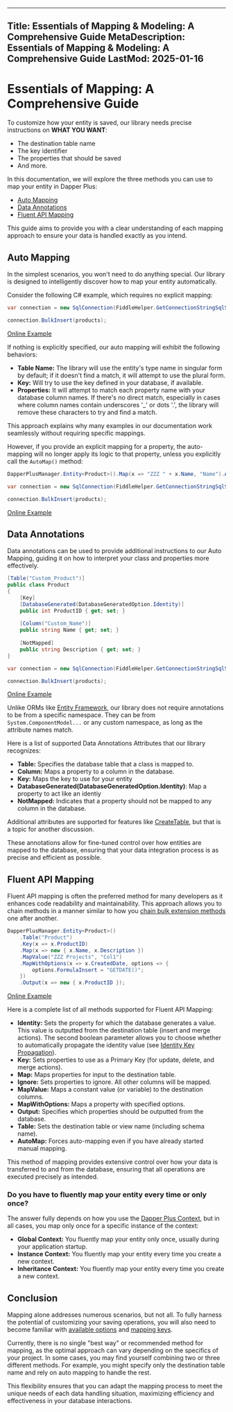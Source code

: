 
---
Title: Essentials of Mapping & Modeling: A Comprehensive Guide 
MetaDescription: Essentials of Mapping & Modeling: A Comprehensive Guide 
LastMod: 2025-01-16
---

# Essentials of Mapping: A Comprehensive Guide

To customize how your entity is saved, our library needs precise instructions on **WHAT YOU WANT**:

- The destination table name
- The key identifier
- The properties that should be saved
- And more.

In this documentation, we will explore the three methods you can use to map your entity in Dapper Plus:

- [Auto Mapping](#auto-mapping)
- [Data Annotations](#data-annotations)
- [Fluent API Mapping](#fluent-api-mapping)

This guide aims to provide you with a clear understanding of each mapping approach to ensure your data is handled exactly as you intend.

## Auto Mapping

In the simplest scenarios, you won't need to do anything special. Our library is designed to intelligently discover how to map your entity automatically.

Consider the following C# example, which requires no explicit mapping:

```csharp
var connection = new SqlConnection(FiddleHelper.GetConnectionStringSqlServer());

connection.BulkInsert(products);
```

[Online Example](https://dotnetfiddle.net/kgIAE1)

If nothing is explicitly specified, our auto mapping will exhibit the following behaviors:
- **Table Name:** The library will use the entity's type name in singular form by default; if it doesn't find a match, it will attempt to use the plural form.
- **Key:** Will try to use the key defined in your database, if available.
- **Properties:** It will attempt to match each property name with your database column names. If there's no direct match, especially in cases where column names contain underscores '_' or dots '.', the library will remove these characters to try and find a match.

This approach explains why many examples in our documentation work seamlessly without requiring specific mappings.

However, if you provide an explicit mapping for a property, the auto-mapping will no longer apply its logic to that property, unless you explicitly call the `AutoMap()` method:

```csharp
DapperPlusManager.Entity<Product>().Map(x => "ZZZ " + x.Name, "Name").AutoMap();

var connection = new SqlConnection(FiddleHelper.GetConnectionStringSqlServer());

connection.BulkInsert(products);
```

[Online Example](https://dotnetfiddle.net/SUAeRl)

## Data Annotations

Data annotations can be used to provide additional instructions to our Auto Mapping, guiding it on how to interpret your class and properties more effectively.

```csharp
[Table("Custom_Product")]
public class Product
{
    [Key]
    [DatabaseGenerated(DatabaseGeneratedOption.Identity)]
    public int ProductID { get; set; }
    
    [Column("Custom_Name")]
    public string Name { get; set; }
    
    [NotMapped]
    public string Description { get; set; }
}

var connection = new SqlConnection(FiddleHelper.GetConnectionStringSqlServer());

connection.BulkInsert(products);
```

[Online Example](https://dotnetfiddle.net/QeJb8Y)

Unlike ORMs like [Entity Framework](https://www.learnentityframeworkcore.com/configuration/data-annotation-attributes), our library does not require annotations to be from a specific namespace. They can be from `System.ComponentModel...` or any custom namespace, as long as the attribute names match.

Here is a list of supported Data Annotations Attributes that our library recognizes:

- **Table:** Specifies the database table that a class is mapped to.
- **Column:** Maps a property to a column in the database.
- **Key:** Maps the key to use for your entity
- **DatabaseGenerated(DatabaseGeneratedOption.Identity)**: Map a property to act like an identiy
- **NotMapped:** Indicates that a property should not be mapped to any column in the database.

Additional attributes are supported for features like [CreateTable](/create-table), but that is a topic for another discussion.

These annotations allow for fine-tuned control over how entities are mapped to the database, ensuring that your data integration process is as precise and efficient as possible.

## Fluent API Mapping

Fluent API mapping is often the preferred method for many developers as it enhances code readability and maintainability. This approach allows you to chain methods in a manner similar to how you [chain bulk extension methods](/bulk-extensions-methods#chaining-methods) one after another.

```csharp
DapperPlusManager.Entity<Product>()
	.Table("Product")
	.Key(x => x.ProductID)
	.Map(x => new { x.Name, x.Description })
	.MapValue("ZZZ Projects", "Col1")
	.MapWithOptions(x => x.CreatedDate, options => {
		options.FormulaInsert = "GETDATE()";
	})
	.Output(x => new { x.ProductID });
```

[Online Example](https://dotnetfiddle.net/HsRHIp)

Here is a complete list of all methods supported for Fluent API Mapping:

- **Identity:** Sets the property for which the database generates a value. This value is outputted from the destination table (insert and merge actions). The second boolean parameter allows you to choose whether to automatically propagate the identity value (see [Identity Key Propagation](identity-key-propagation#auto-identity-propagation)).
- **Key:** Sets properties to use as a Primary Key (for update, delete, and merge actions).
- **Map:** Maps properties for input to the destination table.
- **Ignore:** Sets properties to ignore. All other columns will be mapped.
- **MapValue:** Maps a constant value (or variable) to the destination columns.
- **MapWithOptions:** Maps a property with specified options.
- **Output:** Specifies which properties should be outputted from the database.
- **Table:** Sets the destination table or view name (including schema name).
- **AutoMap:** Forces auto-mapping even if you have already started manual mapping.

This method of mapping provides extensive control over how your data is transferred to and from the database, ensuring that all operations are executed precisely as intended.

### Do you have to fluently map your entity every time or only once?

The answer fully depends on how you use the [Dapper Plus Context](https://dapper-plus.net/dapper-plus-context), but in all cases, you map only once for a specific instance of the context:

-   **Global Context:** You fluently map your entity only once, usually during your application startup.
-   **Instance Context:** You fluently map your entity every time you create a new context.
-   **Inheritance Context:** You fluently map your entity every time you create a new context.

## Conclusion

Mapping alone addresses numerous scenarios, but not all. To fully harness the potential of customizing your saving operations, you will also need to become familiar with [available options](/options) and [mapping keys](/mapping-key).

Currently, there is no single "best way" or recommended method for mapping, as the optimal approach can vary depending on the specifics of your project. In some cases, you may find yourself combining two or three different methods. For example, you might specify only the destination table name and rely on auto mapping to handle the rest.

This flexibility ensures that you can adapt the mapping process to meet the unique needs of each data handling situation, maximizing efficiency and effectiveness in your database interactions.
